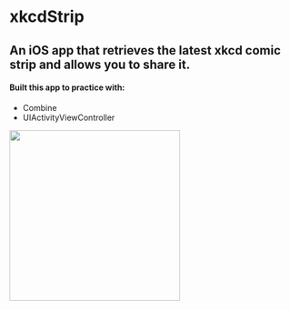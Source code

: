 # xkcdStrip

## An iOS app that retrieves the latest xkcd comic strip and allows you to share it.

#### Built this app to practice with:

- Combine
- UIActivityViewController

<img width=300 src="https://user-images.githubusercontent.com/8634165/156943722-5c24697c-799d-4265-a622-32ef54335f1d.png">
